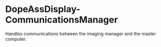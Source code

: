 # DopeAssDisplay-CommunicationsManager
Handles communications between the imaging manager and the master computer.
